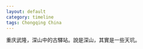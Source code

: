 ```yaml
---
layout: default
category: timeline
tags: Chongqing China
---
```


重庆武隆，深山中的古驛站。說是深山，其實是一些天坑。

<img src="{{ site_url }}/img/posts/2017-05-19-wulong.jpg" alt="">

